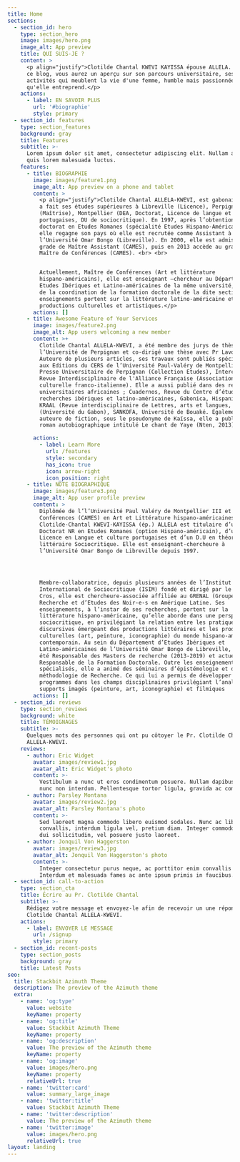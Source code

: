 ```yaml
---
title: Home
sections:
  - section_id: hero
    type: section_hero
    image: images/hero.png
    image_alt: App preview
    title: QUI SUIS-JE ?
    content: >
      <p align="justify">Clotilde Chantal KWEVI KAYISSA épouse ALLELA. A travers
      ce blog, vous aurez un aperçu sur son parcours universitaire, ses
      activités qui meublent la vie d'une femme, humble mais passionnée par ce
      qu'elle entreprend.</p>
    actions:
      - label: EN SAVOIR PLUS
        url: '#biographie'
        style: primary
  - section_id: features
    type: section_features
    background: gray
    title: Features
    subtitle: >-
      Lorem ipsum dolor sit amet, consectetur adipiscing elit. Nullam a metus
      quis lorem malesuada luctus.
    features:
      - title: BIOGRAPHIE
        image: images/feature1.png
        image_alt: App preview on a phone and tablet
        content: >
          <p align="justify">Clotilde Chantal ALLELA-KWEVI, est gabonaise. Elle
          a fait ses études supérieures à Libreville (Licence), Perpignan
          (Maîtrise), Montpellier (DEA, Doctorat, Licence de langue et culture
          portugaises, DU de sociocritique). En 1997, après l’obtention de son
          doctorat en Etudes Romanes (spécialité Etudes Hispano-Américaines),
          elle regagne son pays où elle est recrutée comme Assistant à
          l’Université Omar Bongo (Libreville). En 2000, elle est admise au
          grade de Maître Assistant (CAMES), puis en 2013 accède au grade de
          Maître de Conférences (CAMES). <br> <br>


          Actuellement, Maître de Conférences (Art et littérature
          hispano-américains), elle est enseignant –chercheur au Département des
          Etudes Ibériques et Latino-américaines de la même université, chargée
          de la coordination de la formation doctorale de la dite section. Ses
          enseignements portent sur la littérature latino-américaine et les
          productions culturelles et artistiques.</p>
        actions: []
      - title: Awesome Feature of Your Services
        image: images/feature2.png
        image_alt: App users welcoming a new member
        content: >+
          Clotilde Chantal ALLELA-KWEVI, a été membre des jurys de thèse à
          l’Université de Perpignan et co-dirigé une thèse avec Pr Lavou.
          Auteure de plusieurs articles, ses travaux sont publiés spécialement
          aux Editions du CERS de l’Université Paul-Valéry de Montpellier,
          Presse Universitaire de Perpignan (Collection Etudes), Interculturel,
          Revue Interdisciplinaire de l'Alliance Française (Association
          culturelle franco-italienne). Elle a aussi publié dans des revues
          universitaires africaines ; Cuadernos, Revue du Centre d’études et de
          recherches ibériques et latino-américaines, Gabonica, Hispanitas,
          KRAAL (Revue interdisciplinaire de Lettres, arts et langues,
          (Université du Gabon), SANKOFA, Université de Bouaké. Egalement
          auteure de fiction, sous le pseudonyme de Kaïssa, elle a publié un
          roman autobiographique intitulé Le chant de Yaye (Nten, 2013).

        actions:
          - label: Learn More
            url: /features
            style: secondary
            has_icon: true
            icon: arrow-right
            icon_position: right
      - title: NOTE BIOGRAPHIQUE
        image: images/feature3.png
        image_alt: App user profile preview
        content: >
          Diplômée de l’l’Université Paul Valéry de Montpellier III et Maître de
          Conférences (CAMES) en Art et Littérature hispano-américaines,
          Clotilde-Chantal KWEVI-KAYISSA (ép.) ALLELA est titulaire d’un
          Doctorat NR en Etudes Romanes (option Hispano-américain), d’une
          Licence en Langue et culture portugaises et d’un D.U en théorie
          littéraire Sociocritique. Elle est enseignant-chercheure à
          l’Université Omar Bongo de Libreville depuis 1997.




          Membre-collaboratrice, depuis plusieurs années de l’Institut
          International de Sociocritique (ISIM) fondé et dirigé par le Pr Edmond
          Cros, elle est chercheure-associée affiliée au GRENAL (Groupe de
          Recherche et d’Etudes des Noir-e-s en Amérique Latine. Ses
          enseignements, à l’instar de ses recherches, portent sur la
          littérature hispano-américaine, qu’elle aborde dans une perspective
          sociocritique, en privilégiant la relation entre les pratiques
          discursives émergeant des productions littéraires et les productions
          culturelles (art, peinture, iconographie) du monde hispano-américain
          contemporain. Au sein du Département d’Etudes Ibériques et
          Latino-américaines de l’Université Omar Bongo de Libreville, elle a
          été Responsable des Masters de recherche (2013-2019) et actuellement
          Responsable de la Formation Doctorale. Outre les enseignements
          spécialisés, elle a animé des séminaires d’épistémologie et de
          méthodologie de Recherche. Ce qui lui a permis de développer des
          programmes dans les champs disciplinaires privilégiant l’analyse des
          supports imagés (peinture, art, iconographie) et filmiques
        actions: []
  - section_id: reviews
    type: section_reviews
    background: white
    title: TÉMOIGNAGES
    subtitle: >-
      Quelques mots des personnes qui ont pu côtoyer le Pr. Clotilde Chantal
      ALLELA-KWEVI.
    reviews:
      - author: Eric Widget
        avatar: images/review1.jpg
        avatar_alt: Eric Widget's photo
        content: >-
          Vestibulum a nunc ut eros condimentum posuere. Nullam dapibus quis
          nunc non interdum. Pellentesque tortor ligula, gravida ac commodo eu.
      - author: Parsley Montana
        avatar: images/review2.jpg
        avatar_alt: Parsley Montana's photo
        content: >-
          Sed laoreet magna commodo libero euismod sodales. Nunc ac libero
          convallis, interdum ligula vel, pretium diam. Integer commodo sem at
          dui sollicitudin, vel posuere justo laoreet.
      - author: Jonquil Von Haggerston
        avatar: images/review3.jpg
        avatar_alt: Jonquil Von Haggerston's photo
        content: >-
          Integer consectetur purus neque, ac porttitor enim convallis vitae.
          Interdum et malesuada fames ac ante ipsum primis in faucibus.
  - section_id: call-to-action
    type: section_cta
    title: Écrire au Pr. Clotilde Chantal
    subtitle: >-
      Rédigez votre message et envoyez-le afin de recevoir un une réponse du Pr.
      Clotilde Chantal ALLELA-KWEVI.
    actions:
      - label: ENVOYER LE MESSAGE
        url: /signup
        style: primary
  - section_id: recent-posts
    type: section_posts
    background: gray
    title: Latest Posts
seo:
  title: Stackbit Azimuth Theme
  description: The preview of the Azimuth theme
  extra:
    - name: 'og:type'
      value: website
      keyName: property
    - name: 'og:title'
      value: Stackbit Azimuth Theme
      keyName: property
    - name: 'og:description'
      value: The preview of the Azimuth theme
      keyName: property
    - name: 'og:image'
      value: images/hero.png
      keyName: property
      relativeUrl: true
    - name: 'twitter:card'
      value: summary_large_image
    - name: 'twitter:title'
      value: Stackbit Azimuth Theme
    - name: 'twitter:description'
      value: The preview of the Azimuth theme
    - name: 'twitter:image'
      value: images/hero.png
      relativeUrl: true
layout: landing
---
```

